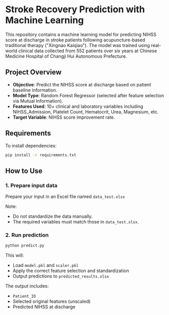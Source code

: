 
# Stroke Recovery Prediction with Machine Learning

This repository contains a machine learning model for predicting NIHSS score at discharge in stroke patients following acupuncture-based traditional therapy ("Xingnao Kaiqiao"). The model was trained using real-world clinical data collected from 552 patients over six years at Chinese Medicine Hospital of Changji Hui Autonomous Prefecture.

## Project Overview

- **Objective**: Predict the NIHSS score at discharge based on patient baseline information.
- **Model Type**: Random Forest Regressor (selected after feature selection via Mutual Information).
- **Features Used**: 10+ clinical and laboratory variables including NIHSS_Admission, Platelet Count, Hematocrit, Urea, Magnesium, etc.
- **Target Variable**: NIHSS score improvement rate.

## Requirements

To install dependencies:

```bash
pip install -r requirements.txt
```


## How to Use

### 1. Prepare input data

Prepare your input in an Excel file named `data_test.xlsx`

Note:
- Do not standardize the data manually.
- The required variables must match those in `data_test.xlsx`.

### 2. Run prediction

```bash
python predict.py
```

This will:

- Load `model.pkl` and `scaler.pkl`
- Apply the correct feature selection and standardization
- Output predictions to `predicted_results.xlsx`

The output includes:

- `Patient_ID`
- Selected original features (unscaled)
- Predicted NIHSS at discharge

